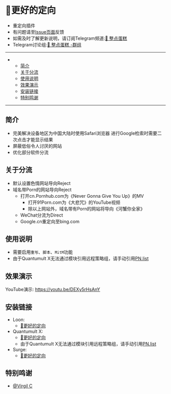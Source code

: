 # 🎾更好的定向
  * 重定向插件
  * 有问题请至[Issue页面](https://github.com/dhawudh/Beta-GoogleVC/issues)反馈
  * 如需及时了解更新说明，请订阅Telegram频道:[🍰 整点蛋糕](https://t.me/dangaonie)
  * Telegram讨论组:[🍰 整点蛋糕 -群组](https://t.me/dangaoNi)

---

-
  - [简介](#简介)
  - [关于分流](#关于分流)
  - [使用说明](#使用说明)
  - [效果演示](#效果演示)
  - [安装链接](#安装链接)
  - [特别鸣谢](#特别鸣谢)

---
## 简介
  * 完美解决设备地区为中国大陆时使用Safari浏览器
    进行Google检索时需要二次点击才能显示结果
  * 屏蔽低俗令人讨厌的网站  
  * 优化部分软件分流  

## 关于分流
  * 默认设置色情网站导向Reject
  * 域名带Porn的网站导向Reject
    * 打开cn.Pornhub.com为《Never Gonna Give You Up》的MV
      * 打开91Porn.com为《大悲咒》的YouTube视频
       * 除以上网站外，域名带有Porn的网站将导向《河蟹你全家》
    * WeChat分流为Direct 
    * Google.cn重定向至bing.com 

## 使用说明
  * 需要启用`重写`、`脚本`、`MitM`功能
  * 由于Quantumult X无法通过模块引用远程策略组，请手动引用[PN.list](https://raw.githubusercontent.com/dhawudh/Beta-GoogleVC/main/PN.list)

## 效果演示
YouTube演示: https://youtu.be/DEXy5rHsAnY


## 安装链接
  * Loon:
    * [🎾更好的定向](./Beta-Loon?raw=true "Beta-Loon")
  * Quantumult X:
    * [🎾更好的定向](./Beta-QuanX?raw=true "Beta-QuanX")
     * 由于Quantumult X无法通过模块引用远程策略组，请手动引用[PN.list](https://raw.githubusercontent.com/dhawudh/Beta-GoogleVC/main/PN.list)
  * Surge:
    * [🎾更好的定向](./Beta-Surge?raw=true "Beta-Surge")

 


## 特别鸣谢
  * [@Virgil C](https://github.com/VirgilClyne)
